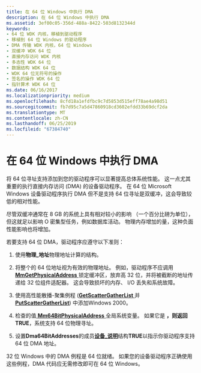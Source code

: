 ```yaml
---
title: 在 64 位 Windows 中执行 DMA
description: 在 64 位 Windows 中执行 DMA
ms.assetid: 3ef00c05-356d-488a-8422-503d8132344d
keywords:
- 64 位 WDK 内核，移植到驱动程序
- 移植到 64 位 Windows 的驱动程序
- DMA 传输 WDK 内核，64 位 Windows
- 双缓冲 WDK 64 位
- 直接内存访问 WDK 内核
- 多态性 WDK 64 位
- 数据结构 WDK 64 位
- WDK 64 位无符号的操作
- 签名的操作 WDK 64 位
- 指针算术 WDK 64 位
ms.date: 06/16/2017
ms.localizationpriority: medium
ms.openlocfilehash: 8cfd18a1efdfbc9c7d5853d515eff78ae4a98d51
ms.sourcegitcommit: fb7d95c7a5d47860918cd3602efdd33b69dcf2da
ms.translationtype: MT
ms.contentlocale: zh-CN
ms.lasthandoff: 06/25/2019
ms.locfileid: "67384740"
---
```

# <a name="performing-dma-in-64-bit-windows"></a>在 64 位 Windows 中执行 DMA





将 64 位寻址支持添加到您的驱动程序可以显著提高总体系统性能。 这一点尤其重要的执行直接内存访问 (DMA) 的设备驱动程序。 在 64 位 Microsoft Windows 设备驱动程序执行 DMA 但不是支持 64 位寻址是双缓冲，这会导致较低的相对性能。

尽管双缓冲通常在 8 GB 的系统上具有相对较小的影响 （一个百分比磅为单位），但这就足以影响 O 密集型任务，例如数据库活动。 物理内存增加的量，这种负面性能影响也将增加。

若要支持 64 位 DMA，驱动程序应遵守以下准则：

1.  使用**物理\_地址**物理地址计算的结构。

2.  将整个的 64 位地址视为有效的物理地址。 例如，驱动程序不应调用[ **MmGetPhysicalAddress** ](https://docs.microsoft.com/windows-hardware/drivers/ddi/content/ntddk/nf-ntddk-mmgetphysicaladdress)锁定缓冲区，放弃高 32 位，并将被截断的地址传递给 32 位组件适配器。 这会导致损坏的内存、 I/O 丢失和系统故障。

3.  使用高性能散播-聚集例程 ([**GetScatterGatherList** ](https://docs.microsoft.com/windows-hardware/drivers/ddi/content/wdm/nc-wdm-pget_scatter_gather_list)并[ **PutScatterGatherList**](https://docs.microsoft.com/windows-hardware/drivers/ddi/content/wdm/nc-wdm-pput_scatter_gather_list)) 中添加Windows 2000。

4.  检查的值[ **Mm64BitPhysicalAddress** ](mm64bitphysicaladdress.md)全局系统变量。 如果它是 **，则返回 TRUE**，系统支持 64 位物理寻址。

5.  设置**Dma64BitAddresses**的成员[**设备\_说明**](https://docs.microsoft.com/windows-hardware/drivers/ddi/content/wdm/ns-wdm-_device_description)结构**TRUE**以指示你驱动程序支持 64 位 DMA 地址。

32 位 Windows 中的 DMA 例程是 64 位就绪。 如果您的设备驱动程序正确使用这些例程，DMA 代码应无需修改即可在 64 位 Windows。

 

 




